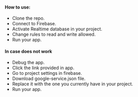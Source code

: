 <h4>How to use:</h4>
    <ul>
        <li>Clone the repo.</li>
        <li>Connect to Firebase.</li>
        <li>Activate Realtime database in your project.</li>
        <li>Change rules to read and write allowed.</li>
        <li>Run your app.</li>
    </ul>
    <h4>In case does not work</h4>
    <ul>
        <li>Debug the app.</li>
        <li>Click the link provided in app.</li>
        <li>Go to project settings in firebase.</li>
        <li>Download google-service.json file.</li>
        <li>Replace it with the one you currently have in your project.</li>
        <li>Run your app.</li>
    </ul>
